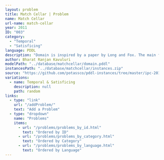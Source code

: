 ```yaml
---
layout: problem
title: Match Cellar | Problem
name: Match Cellar
url-name: match-cellar
year: 2011
ID: "003"
category: 
  - "Temporal"
  - "Satisficing"
language: PDDL
description: "Domain is inspired by a paper by Long and Fox. The main feature of this domain is that a lighted match is concurrently required to fix a fuse."
author: Bharat Ranjan Kavuluri
modelPath: "../database/matchcellar/domain.pddl"
instancesPath: "../database/matchcellar/instances.zip"
source: "https://github.com/potassco/pddl-instances/tree/master/ipc-2011/domains/match-cellar-temporal-satisficing"
variations:
  - name: Temporal & Satisficing
    description: null
    path: random
links:
  - type: "link"
    url: "/addProblem/"
    text: "Add a Problem"
  - type: "dropdown"
    name: "Problems"
    items:
      - url: "/problems/problems_by_id.html"
        text: "Ordered by ID"
      - url: "/problems/problems_by_category.html"
        text: "Ordered by Category"
      - url: "/problems/problems_by_language.html"
        text: "Ordered by Language"
---
```

